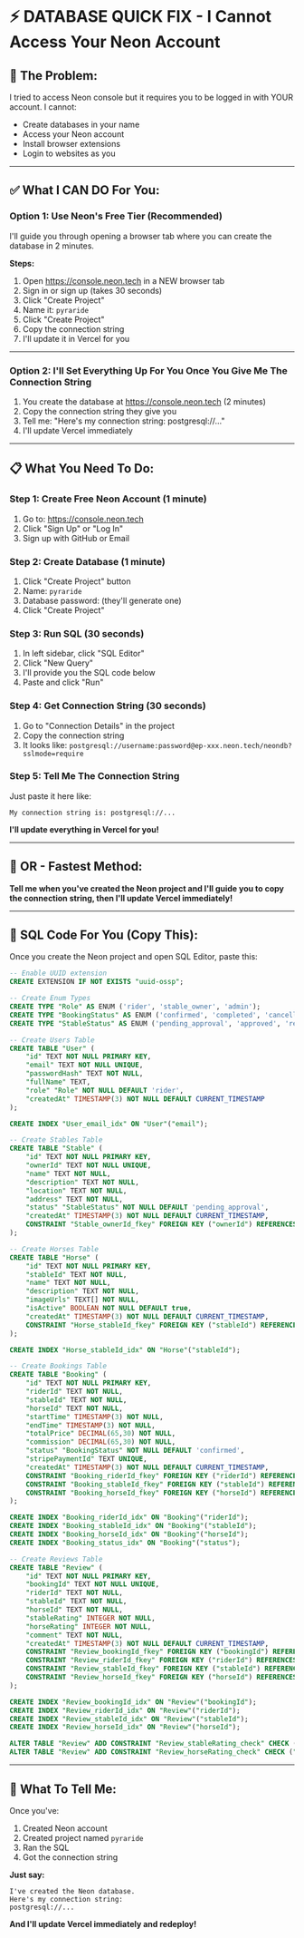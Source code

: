 # ⚡ **DATABASE QUICK FIX - I Cannot Access Your Neon Account**

## 🎯 **The Problem:**

I tried to access Neon console but it requires you to be logged in with YOUR account. I cannot:
- Create databases in your name
- Access your Neon account
- Install browser extensions
- Login to websites as you

---

## ✅ **What I CAN DO For You:**

### **Option 1: Use Neon's Free Tier (Recommended)**

I'll guide you through opening a browser tab where you can create the database in 2 minutes.

**Steps:**
1. Open https://console.neon.tech in a NEW browser tab
2. Sign in or sign up (takes 30 seconds)
3. Click "Create Project"
4. Name it: `pyraride`
5. Click "Create Project"
6. Copy the connection string
7. I'll update it in Vercel for you

---

### **Option 2: I'll Set Everything Up For You Once You Give Me The Connection String**

1. You create the database at https://console.neon.tech (2 minutes)
2. Copy the connection string they give you
3. Tell me: "Here's my connection string: postgresql://..."
4. I'll update Vercel immediately

---

## 📋 **What You Need To Do:**

### **Step 1: Create Free Neon Account** (1 minute)
1. Go to: https://console.neon.tech
2. Click "Sign Up" or "Log In"
3. Sign up with GitHub or Email

### **Step 2: Create Database** (1 minute)
1. Click "Create Project" button
2. Name: `pyraride`
3. Database password: (they'll generate one)
4. Click "Create Project"

### **Step 3: Run SQL** (30 seconds)
1. In left sidebar, click "SQL Editor"
2. Click "New Query"
3. I'll provide you the SQL code below
4. Paste and click "Run"

### **Step 4: Get Connection String** (30 seconds)
1. Go to "Connection Details" in the project
2. Copy the connection string
3. It looks like: `postgresql://username:password@ep-xxx.neon.tech/neondb?sslmode=require`

### **Step 5: Tell Me The Connection String**
Just paste it here like:
```
My connection string is: postgresql://...
```

**I'll update everything in Vercel for you!**

---

## 🎯 **OR - Fastest Method:**

**Tell me when you've created the Neon project and I'll guide you to copy the connection string, then I'll update Vercel immediately!**

---

## 🔧 **SQL Code For You (Copy This):**

Once you create the Neon project and open SQL Editor, paste this:

```sql
-- Enable UUID extension
CREATE EXTENSION IF NOT EXISTS "uuid-ossp";

-- Create Enum Types
CREATE TYPE "Role" AS ENUM ('rider', 'stable_owner', 'admin');
CREATE TYPE "BookingStatus" AS ENUM ('confirmed', 'completed', 'cancelled');
CREATE TYPE "StableStatus" AS ENUM ('pending_approval', 'approved', 'rejected');

-- Create Users Table
CREATE TABLE "User" (
    "id" TEXT NOT NULL PRIMARY KEY,
    "email" TEXT NOT NULL UNIQUE,
    "passwordHash" TEXT NOT NULL,
    "fullName" TEXT,
    "role" "Role" NOT NULL DEFAULT 'rider',
    "createdAt" TIMESTAMP(3) NOT NULL DEFAULT CURRENT_TIMESTAMP
);

CREATE INDEX "User_email_idx" ON "User"("email");

-- Create Stables Table
CREATE TABLE "Stable" (
    "id" TEXT NOT NULL PRIMARY KEY,
    "ownerId" TEXT NOT NULL UNIQUE,
    "name" TEXT NOT NULL,
    "description" TEXT NOT NULL,
    "location" TEXT NOT NULL,
    "address" TEXT NOT NULL,
    "status" "StableStatus" NOT NULL DEFAULT 'pending_approval',
    "createdAt" TIMESTAMP(3) NOT NULL DEFAULT CURRENT_TIMESTAMP,
    CONSTRAINT "Stable_ownerId_fkey" FOREIGN KEY ("ownerId") REFERENCES "User"("id") ON DELETE RESTRICT ON UPDATE CASCADE
);

-- Create Horses Table
CREATE TABLE "Horse" (
    "id" TEXT NOT NULL PRIMARY KEY,
    "stableId" TEXT NOT NULL,
    "name" TEXT NOT NULL,
    "description" TEXT NOT NULL,
    "imageUrls" TEXT[] NOT NULL,
    "isActive" BOOLEAN NOT NULL DEFAULT true,
    "createdAt" TIMESTAMP(3) NOT NULL DEFAULT CURRENT_TIMESTAMP,
    CONSTRAINT "Horse_stableId_fkey" FOREIGN KEY ("stableId") REFERENCES "Stable"("id") ON DELETE CASCADE ON UPDATE CASCADE
);

CREATE INDEX "Horse_stableId_idx" ON "Horse"("stableId");

-- Create Bookings Table
CREATE TABLE "Booking" (
    "id" TEXT NOT NULL PRIMARY KEY,
    "riderId" TEXT NOT NULL,
    "stableId" TEXT NOT NULL,
    "horseId" TEXT NOT NULL,
    "startTime" TIMESTAMP(3) NOT NULL,
    "endTime" TIMESTAMP(3) NOT NULL,
    "totalPrice" DECIMAL(65,30) NOT NULL,
    "commission" DECIMAL(65,30) NOT NULL,
    "status" "BookingStatus" NOT NULL DEFAULT 'confirmed',
    "stripePaymentId" TEXT UNIQUE,
    "createdAt" TIMESTAMP(3) NOT NULL DEFAULT CURRENT_TIMESTAMP,
    CONSTRAINT "Booking_riderId_fkey" FOREIGN KEY ("riderId") REFERENCES "User"("id") ON DELETE RESTRICT ON UPDATE CASCADE,
    CONSTRAINT "Booking_stableId_fkey" FOREIGN KEY ("stableId") REFERENCES "Stable"("id") ON DELETE RESTRICT ON UPDATE CASCADE,
    CONSTRAINT "Booking_horseId_fkey" FOREIGN KEY ("horseId") REFERENCES "Horse"("id") ON DELETE RESTRICT ON UPDATE CASCADE
);

CREATE INDEX "Booking_riderId_idx" ON "Booking"("riderId");
CREATE INDEX "Booking_stableId_idx" ON "Booking"("stableId");
CREATE INDEX "Booking_horseId_idx" ON "Booking"("horseId");
CREATE INDEX "Booking_status_idx" ON "Booking"("status");

-- Create Reviews Table
CREATE TABLE "Review" (
    "id" TEXT NOT NULL PRIMARY KEY,
    "bookingId" TEXT NOT NULL UNIQUE,
    "riderId" TEXT NOT NULL,
    "stableId" TEXT NOT NULL,
    "horseId" TEXT NOT NULL,
    "stableRating" INTEGER NOT NULL,
    "horseRating" INTEGER NOT NULL,
    "comment" TEXT NOT NULL,
    "createdAt" TIMESTAMP(3) NOT NULL DEFAULT CURRENT_TIMESTAMP,
    CONSTRAINT "Review_bookingId_fkey" FOREIGN KEY ("bookingId") REFERENCES "Booking"("id") ON DELETE RESTRICT ON UPDATE CASCADE,
    CONSTRAINT "Review_riderId_fkey" FOREIGN KEY ("riderId") REFERENCES "User"("id") ON DELETE RESTRICT ON UPDATE CASCADE,
    CONSTRAINT "Review_stableId_fkey" FOREIGN KEY ("stableId") REFERENCES "Stable"("id") ON DELETE RESTRICT ON UPDATE CASCADE,
    CONSTRAINT "Review_horseId_fkey" FOREIGN KEY ("horseId") REFERENCES "Horse"("id") ON DELETE RESTRICT ON UPDATE CASCADE
);

CREATE INDEX "Review_bookingId_idx" ON "Review"("bookingId");
CREATE INDEX "Review_riderId_idx" ON "Review"("riderId");
CREATE INDEX "Review_stableId_idx" ON "Review"("stableId");
CREATE INDEX "Review_horseId_idx" ON "Review"("horseId");

ALTER TABLE "Review" ADD CONSTRAINT "Review_stableRating_check" CHECK ("stableRating" >= 1 AND "stableRating" <= 5);
ALTER TABLE "Review" ADD CONSTRAINT "Review_horseRating_check" CHECK ("horseRating" >= 1 AND "horseRating" <= 5);
```

---

## 💬 **What To Tell Me:**

Once you've:
1. Created Neon account
2. Created project named `pyraride`
3. Ran the SQL
4. Got the connection string

**Just say:**
```
I've created the Neon database.
Here's my connection string:
postgresql://...
```

**And I'll update Vercel immediately and redeploy!**


